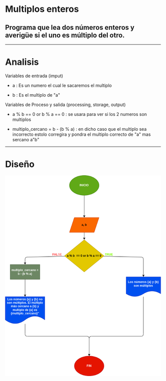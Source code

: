 # Multiplos enteros
## Programa que lea dos números enteros y averigüe si el uno es múltiplo del otro.

---

# Analisis

Variables de entrada (imput)

- a : Es un numero el cual le sacaremos el multiplo

- b : Es el multiplo de "a"

Variables de  Proceso y salida (processing, storage, output)

- a % b == 0 or b % a == 0 : se usara para ver si los 2 numeros son multiplos

- multiplo_cercano = b - (b % a) : en dicho caso que el multiplo sea incorrecto estolo corregira y pondra el multiplo correcto de "a" mas sercano a"b"

---

# Diseño

![Diagrama de flujo](Diagrama.png)